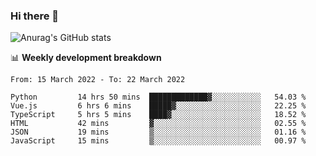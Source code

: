 ### Hi there 👋
![Anurag's GitHub stats](https://github-readme-stats.vercel.app/api?username=jami1024&show_icons=true&theme=radical)

📊 **Weekly development breakdown**
<!--START_SECTION:waka-->

```text
From: 15 March 2022 - To: 22 March 2022

Python         14 hrs 50 mins  █████████████▓░░░░░░░░░░░   54.03 %
Vue.js         6 hrs 6 mins    █████▓░░░░░░░░░░░░░░░░░░░   22.25 %
TypeScript     5 hrs 5 mins    ████▓░░░░░░░░░░░░░░░░░░░░   18.52 %
HTML           42 mins         ▓░░░░░░░░░░░░░░░░░░░░░░░░   02.55 %
JSON           19 mins         ▒░░░░░░░░░░░░░░░░░░░░░░░░   01.16 %
JavaScript     15 mins         ▒░░░░░░░░░░░░░░░░░░░░░░░░   00.97 %
```

<!--END_SECTION:waka-->
<!--
**jami1024/jami1024** is a ✨ _special_ ✨ repository because its `README.md` (this file) appears on your GitHub profile.

Here are some ideas to get you started:

- 🔭 I’m currently working on ...
- 🌱 I’m currently learning ...
- 👯 I’m looking to collaborate on ...
- 🤔 I’m looking for help with ...
- 💬 Ask me about ...
- 📫 How to reach me: ...
- 😄 Pronouns: ...
- ⚡ Fun fact: ...
-->
